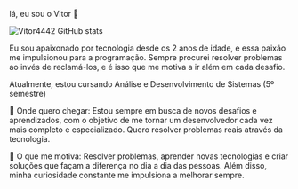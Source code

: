 lá, eu sou o Vitor 🐙

![Vitor4442 GitHub stats](https://github-readme-stats.vercel.app/api?username=Vitor4442&show_icons=true&theme=dracula)

Eu sou apaixonado por tecnologia desde os 2 anos de idade, e essa paixão me impulsionou para a programação. Sempre procurei resolver problemas ao invés de reclamá-los, e é isso que me motiva a ir além em cada desafio.

Atualmente, estou cursando Análise e Desenvolvimento de Sistemas (5º semestre)

🌱 Onde quero chegar: Estou sempre em busca de novos desafios e aprendizados, com o objetivo de me tornar um desenvolvedor cada vez mais completo e especializado. Quero resolver problemas reais através da tecnologia.

🧠 O que me motiva: Resolver problemas, aprender novas tecnologias e criar soluções que façam a diferença no dia a dia das pessoas. Além disso, minha curiosidade constante me impulsiona a melhorar sempre.

